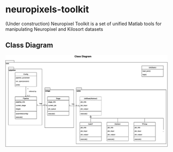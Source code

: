# neuropixels-toolkit
(Under construction) Neuropixel Toolkit is a set of unified Matlab tools for manipulating Neuropixel and Kilosort datasets

## Class Diagram
![Here should be a class diagram](docs/class_diagram.drawio.png)
